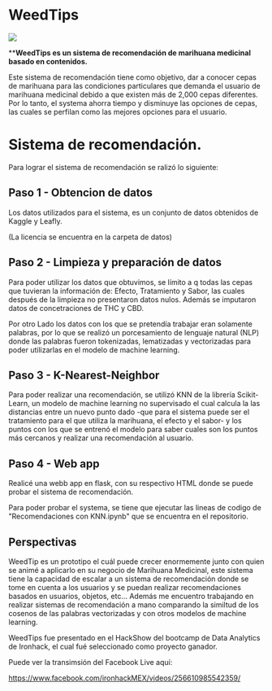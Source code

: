 # **WeedTips**

![](/home/sromero/Escritorio/FInal-Project-IronHack/gettyimages-1074231984-612x612.jpg)





****WeedTips es un sistema de recomendación de marihuana medicinal basado en contenidos.** 

Este sistema de recomendación tiene como objetivo, dar a conocer cepas de marihuana para las condiciones particulares que demanda el usuario de marihuana medicinal debido a que existen más de 2,000 cepas diferentes. Por lo tanto, el systema ahorra tiempo y disminuye las opciones de cepas, las cuales se perfilan como las mejores opciones para el usuario.

# Sistema de recomendación.

Para lograr el sistema de recomendación se ralizó lo siguiente:

## Paso 1 - Obtencion de datos 

Los datos utilizados para el sistema, es un conjunto de datos obtenidos de Kaggle y Leafly. 

(La licencia se encuentra en la carpeta de datos)

## Paso 2 - Limpieza y preparación de datos

Para poder utilizar los datos que obtuvimos, se límito a q todas las cepas que tuvieran la información de: Efecto, Tratamiento y Sabor, las cuales después de la limpieza no presentaron datos nulos. Además se imputaron datos de concetraciones de THC y CBD.

Por otro Lado los datos con los que se pretendía trabajar eran solamente palabras, por lo que se realizó un porcesamiento de lenguaje natural (NLP) donde las palabras fueron tokenizadas, lematizadas y vectorizadas para poder utilizarlas en el modelo de machine learning. 

## Paso 3 - K-Nearest-Neighbor

Para poder realizar una recomendación, se utilizó KNN de la librería Scikit-Learn, un modelo de machine learning no supervisado el cual calcula la las distancias entre un nuevo punto dado -que para el sistema puede ser el tratamiento para el que utiliza la marihuana, el efecto y el sabor- y los puntos con los que se entrenó el modelo para saber cuales son los puntos más cercanos y realizar una recomendación al usuario. 

## Paso 4 - Web app

Realicé una webb app en flask, con su respectivo HTML donde se puede probar el sistema de recomendación. 

Para poder probar el systema, se tiene que ejecutar las lineas de codigo de "Recomendaciones con KNN.ipynb" que se encuentra en el repositorio. 

## Perspectivas

WeedTip es un prototipo el cuál puede crecer enormemente junto con quien se animé a aplicarlo en su negocio de Marihuana Medicinal, este sistema tiene la capacidad de escalar a un sistema de recomendación donde se tome en cuenta a los usuarios y se puedan realizar recomendaciones basados en usuarios, objetos, etc... Además me encuentro trabajando en realizar sistemas de recomendación a mano comparando la similtud de los cosenos de las palabras vectorizadas y con otros modelos de machine learning.



WeedTips fue presentado en el HackShow del bootcamp de Data Analytics de Ironhack, el cual fué seleccionado como proyecto ganador. 

Puede ver la transimsión del Facebook Live aquí: 

https://www.facebook.com/ironhackMEX/videos/256610985542359/

